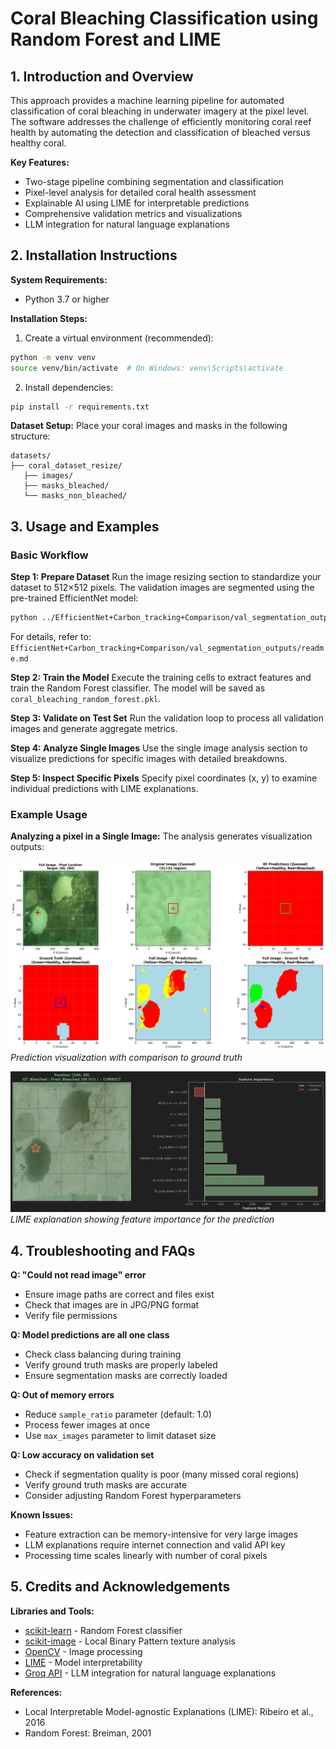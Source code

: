 # Coral Bleaching Classification using Random Forest and LIME

## 1. Introduction and Overview

This approach provides a machine learning pipeline for automated classification of coral bleaching in underwater imagery at the pixel level. The software addresses the challenge of efficiently monitoring coral reef health by automating the detection and classification of bleached versus healthy coral.

**Key Features:**
- Two-stage pipeline combining segmentation and classification
- Pixel-level analysis for detailed coral health assessment
- Explainable AI using LIME for interpretable predictions
- Comprehensive validation metrics and visualizations
- LLM integration for natural language explanations

## 2. Installation Instructions

**System Requirements:**
- Python 3.7 or higher

**Installation Steps:**

1. Create a virtual environment (recommended):
```bash
python -m venv venv
source venv/bin/activate  # On Windows: venv\Scripts\activate
```

2. Install dependencies:
```bash
pip install -r requirements.txt
```

**Dataset Setup:**
Place your coral images and masks in the following structure:
```
datasets/
├── coral_dataset_resize/
   ├── images/
   ├── masks_bleached/
   └── masks_non_bleached/
```

## 3. Usage and Examples

### Basic Workflow

**Step 1: Prepare Dataset**
Run the image resizing section to standardize your dataset to 512×512 pixels. The validation images are segmented using the pre-trained EfficientNet model:
```bash
python ../EfficientNet+Carbon_tracking+Comparison/val_segmentation_output.py 
```
For details, refer to: `EfficientNet+Carbon_tracking+Comparison/val_segmentation_outputs/readme.md`

**Step 2: Train the Model**
Execute the training cells to extract features and train the Random Forest classifier. The model will be saved as `coral_bleaching_random_forest.pkl`.

**Step 3: Validate on Test Set**
Run the validation loop to process all validation images and generate aggregate metrics.

**Step 4: Analyze Single Images**
Use the single image analysis section to visualize predictions for specific images with detailed breakdowns.

**Step 5: Inspect Specific Pixels**
Specify pixel coordinates (x, y) to examine individual predictions with LIME explanations.

### Example Usage

**Analyzing a pixel in a Single Image:**
The analysis generates visualization outputs:

![Prediction Visualization](output_img/prediction.png)
*Prediction visualization with comparison to ground truth*

![LIME Explanation](output_img/explainability.png)
*LIME explanation showing feature importance for the prediction*

## 4. Troubleshooting and FAQs

**Q: "Could not read image" error**
- Ensure image paths are correct and files exist
- Check that images are in JPG/PNG format
- Verify file permissions

**Q: Model predictions are all one class**
- Check class balancing during training
- Verify ground truth masks are properly labeled
- Ensure segmentation masks are correctly loaded

**Q: Out of memory errors**
- Reduce `sample_ratio` parameter (default: 1.0)
- Process fewer images at once
- Use `max_images` parameter to limit dataset size

**Q: Low accuracy on validation set**
- Check if segmentation quality is poor (many missed coral regions)
- Verify ground truth masks are accurate
- Consider adjusting Random Forest hyperparameters

**Known Issues:**
- Feature extraction can be memory-intensive for very large images
- LLM explanations require internet connection and valid API key
- Processing time scales linearly with number of coral pixels

## 5. Credits and Acknowledgements

**Libraries and Tools:**
- [scikit-learn](https://scikit-learn.org/) - Random Forest classifier
- [scikit-image](https://scikit-image.org/) - Local Binary Pattern texture analysis
- [OpenCV](https://opencv.org/) - Image processing
- [LIME](https://github.com/marcotcr/lime) - Model interpretability
- [Groq API](https://groq.com/) - LLM integration for natural language explanations

**References:**
- Local Interpretable Model-agnostic Explanations (LIME): Ribeiro et al., 2016
- Random Forest: Breiman, 2001
